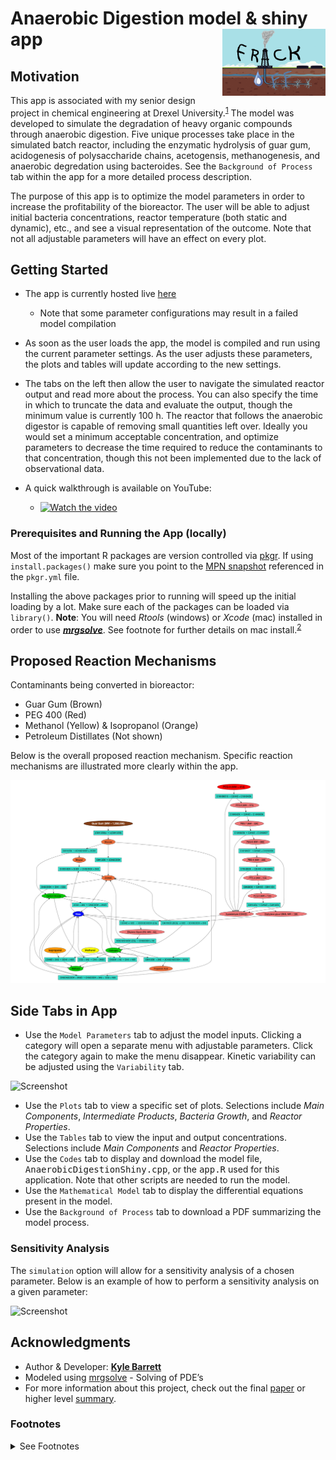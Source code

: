 
<!-- README.md is generated from README.Rmd. Please edit that file -->

# Anaerobic Digestion model & shiny app <img align="right" src = "app/www/FrackOff.png" width="165px">

## Motivation

This app is associated with my senior design project in chemical
engineering at Drexel University.<sup>[1](#myfootnote1)</sup> The model
was developed to simulate the degradation of heavy organic compounds
through anaerobic digestion. Five unique processes take place in the
simulated batch reactor, including the enzymatic hydrolysis of guar gum,
acidogenesis of polysaccharide chains, acetogensis, methanogenesis, and
anaerobic degredation using bacteroides. See the `Background of Process`
tab within the app for a more detailed process description.

The purpose of this app is to optimize the model parameters in order to
increase the profitability of the bioreactor. The user will be able to
adjust initial bacteria concentrations, reactor temperature (both static
and dynamic), etc., and see a visual representation of the outcome. Note
that not all adjustable parameters will have an effect on every plot.

## Getting Started

-   The app is currently hosted live
    [here](https://kylebarrett.shinyapps.io/AnaerobicDigestion/)

    -   Note that some parameter configurations may result in a failed
        model compilation

-   As soon as the user loads the app, the model is compiled and run
    using the current parameter settings. As the user adjusts these
    parameters, the plots and tables will update according to the new
    settings.

-   The tabs on the left then allow the user to navigate the simulated
    reactor output and read more about the process. You can also specify
    the time in which to truncate the data and evaluate the output,
    though the minimum value is currently 100 h. The reactor that
    follows the anaerobic digestor is capable of removing small
    quantities left over. Ideally you would set a minimum acceptable
    concentration, and optimize parameters to decrease the time required
    to reduce the contaminants to that concentration, though this not
    been implemented due to the lack of observational data.

-   A quick walkthrough is available on YouTube:

    -   [![Watch the
        video](app/www/youtube_preview.png)](https://www.youtube.com/watch?v=Z9XZ7gUKEIQ&t=1s)

### Prerequisites and Running the App (locally)

Most of the important R packages are version controlled via
[pkgr](https://github.com/metrumresearchgroup/pkgr). If using
`install.packages()` make sure you point to the [MPN
snapshot](https://mpn.metworx.com/docs/snapshots/) referenced in the
`pkgr.yml` file.

Installing the above packages prior to running will speed up the initial
loading by a lot. Make sure each of the packages can be loaded via
`library()`. **Note**: You will need *Rtools* (windows) or *Xcode* (mac)
installed in order to use
***[mrgsolve](https://github.com/metrumresearchgroup/mrgsolve)***. See
footnote for further details on mac install.<sup>[2](#myfootnote2)
</sup>

## Proposed Reaction Mechanisms

Contaminants being converted in bioreactor:

-   Guar Gum (Brown)
-   PEG 400 (Red)
-   Methanol (Yellow) & Isopropanol (Orange)
-   Petroleum Distillates (Not shown)

Below is the overall proposed reaction mechanism. Specific reaction
mechanisms are illustrated more clearly within the app.

![CMT Model](app/www/compartmentalModel.png)

## Side Tabs in App

-   Use the `Model Parameters` tab to adjust the model inputs. Clicking
    a category will open a separate menu with adjustable parameters.
    Click the category again to make the menu disappear. Kinetic
    variability can be adjusted using the `Variability` tab.

![Screenshot](Screenshot_modelParam.png)

-   Use the `Plots` tab to view a specific set of plots. Selections
    include *Main Components*, *Intermediate Products*, *Bacteria
    Growth*, and *Reactor Properties*.
-   Use the `Tables` tab to view the input and output concentrations.
    Selections include *Main Components* and *Reactor Properties*.
-   Use the `Codes` tab to display and download the model file,
    <tt>AnaerobicDigestionShiny.cpp</tt>, or the <tt>app.R</tt> used for
    this application. Note that other scripts are needed to run the
    model.
-   Use the `Mathematical Model` tab to display the differential
    equations present in the model.
-   Use the `Background of Process` tab to download a PDF summarizing
    the model process.

### Sensitivity Analysis

The `simulation` option will allow for a sensitivity analysis of a
chosen parameter. Below is an example of how to perform a sensitivity
analysis on a given parameter:

![Screenshot](Screenshot_Sensitivity.png)

## Acknowledgments

-   Author & Developer: [**Kyle Barrett**](https://github.com/barrettk)
-   Modeled using
    [mrgsolve](https://github.com/metrumresearchgroup/mrgsolve) -
    Solving of PDE’s
-   For more information about this project, check out the final
    [paper](https://www.researchgate.net/publication/334129447_Final_Paper)
    or higher level
    [summary](https://www.researchgate.net/publication/334129517_Final_Presentation).

### Footnotes

<details>
<summary>
See Footnotes
</summary>

<a name="myfootnote1">1</a>: Year: 2019, Team Name: “Frack Off”, Senior
Design Project at Drexel University

<a name="myfootnote2">2</a>: Note for mac install: The following lines
*may* have to be entered into the Terminal if you receive an error
mentioning a `math.h` file not being found:

    sudo installer -pkg \
    /Library/Developer/CommandLineTools/Packages/macOS_SDK_headers_for_macOS_10.14.pkg \
    -target /

</details>
